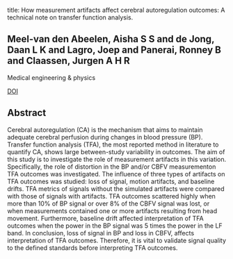 title: How measurement artifacts affect cerebral autoregulation outcomes: A technical note on transfer function analysis.

## Meel-van den Abeelen, Aisha S S and de Jong, Daan L K and Lagro, Joep and Panerai, Ronney B and Claassen, Jurgen A H R
Medical engineering & physics

<a href="https://doi.org/10.1016/j.medengphy.2016.02.001">DOI</a>

## Abstract
Cerebral autoregulation (CA) is the mechanism that aims to maintain adequate cerebral perfusion during changes in blood pressure (BP). Transfer function analysis (TFA), the most reported method in literature to quantify CA, shows large between-study variability in outcomes. The aim of this study is to investigate the role of measurement artifacts in this variation. Specifically, the role of distortion in the BP and/or CBFV measurementon TFA outcomes was investigated. The influence of three types of artifacts on TFA outcomes was studied: loss of signal, motion artifacts, and baseline drifts. TFA metrics of signals without the simulated artifacts were compared with those of signals with artifacts. TFA outcomes scattered highly when more than 10% of BP signal or over 8% of the CBFV signal was lost, or when measurements contained one or more artifacts resulting from head movement. Furthermore, baseline drift affected interpretation of TFA outcomes when the power in the BP signal was 5 times the power in the LF band. In conclusion, loss of signal in BP and loss in CBFV, affects interpretation of TFA outcomes. Therefore, it is vital to validate signal quality to the defined standards before interpreting TFA outcomes.

